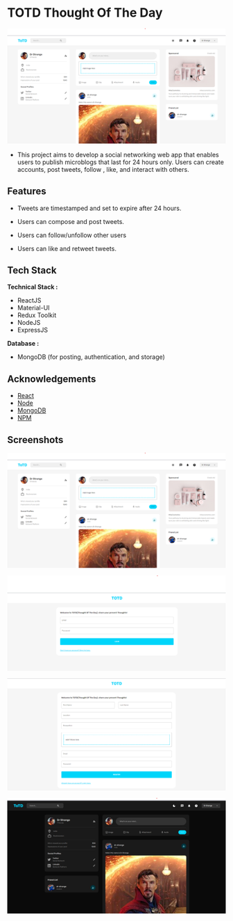 # TOTD Thought Of The Day
![Banner](./client/public/assets/totd%20home.png)

-  This project aims to develop a social networking web app that enables users to publish microblogs that last for 24 hours
 only. Users can create accounts, post tweets, follow , like, and interact with others.

## Features

- Tweets are timestamped and set to expire after 24 hours.

- Users can compose and post tweets.

- Users can follow/unfollow other users

- Users can like and retweet tweets.

## Tech Stack

**Technical Stack :**

- ReactJS
- Material-UI
- Redux Toolkit 
- NodeJS
- ExpressJS

**Database :**

- MongoDB (for posting, authentication, and storage)

## Acknowledgements

- [React](https://react.dev/)
- [Node](https://nodejs.org/en)
- [MongoDB](https://www.mongodb.com/)
- [NPM](https://www.npmjs.com/)

## Screenshots

![Home page](./client/public/assets/totd%20home.png)

![Login page](./client/public/assets/totd%20login.png)

![Signup page](./client/public/assets/totd%20signup.png)

![Dark mode](./client/public/assets/totd%20dark.png)

